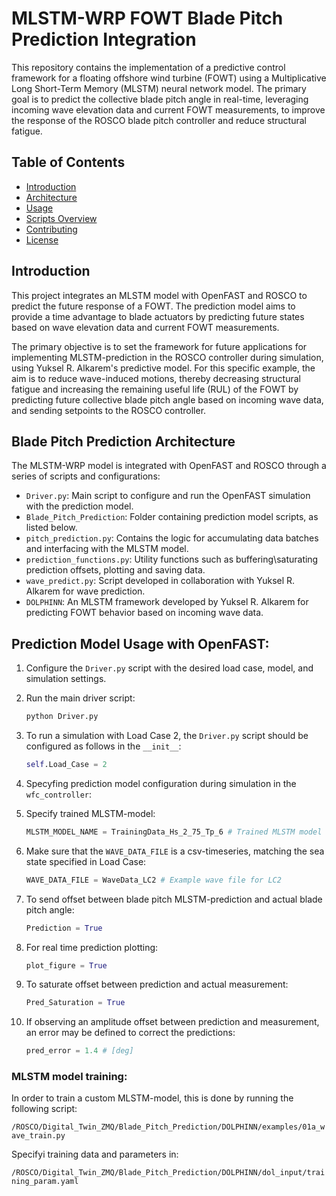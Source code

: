 # MLSTM-WRP FOWT Blade Pitch Prediction Integration

This repository contains the implementation of a predictive control framework for a floating offshore wind turbine (FOWT) using a Multiplicative Long Short-Term Memory (MLSTM) neural network model. The primary goal is to predict the collective blade pitch angle in real-time, leveraging incoming wave elevation data and current FOWT measurements, to improve the response of the ROSCO blade pitch controller and reduce structural fatigue.

## Table of Contents
- [Introduction](#introduction)
- [Architecture](#architecture)
- [Usage](#usage)
- [Scripts Overview](#scripts-overview)
- [Contributing](#contributing)
- [License](#license)

## Introduction

This project integrates an MLSTM model with OpenFAST and ROSCO to predict the future response of a FOWT. The prediction model aims to provide a time advantage to blade actuators by predicting future states based on wave elevation data and current FOWT measurements.

The primary objective is to set the framework for future applications for implementing MLSTM-prediction in the ROSCO controller during simulation, using Yuksel R. Alkarem's predictive model. For this specific example, the aim is to reduce wave-induced motions, thereby decreasing structural fatigue and increasing the remaining useful life (RUL) of the FOWT by predicting future collective blade pitch angle based on incoming wave data, and sending setpoints to the ROSCO controller. 

## Blade Pitch Prediction Architecture

The MLSTM-WRP model is integrated with OpenFAST and ROSCO through a series of scripts and configurations:

- `Driver.py`: Main script to configure and run the OpenFAST simulation with the prediction model.
- `Blade_Pitch_Prediction`: Folder containing prediction model scripts, as listed below.
- `pitch_prediction.py`: Contains the logic for accumulating data batches and interfacing with the MLSTM model.
- `prediction_functions.py`: Utility functions such as buffering\saturating prediction offsets, plotting and saving data. 
- `wave_predict.py`: Script developed in collaboration with Yuksel R. Alkarem for wave prediction.
- `DOLPHINN`: An MLSTM framework developed by Yuksel R. Alkarem for predicting FOWT behavior based on incoming wave data.
  
## Prediction Model Usage with OpenFAST:

1. Configure the `Driver.py` script with the desired load case, model, and simulation settings.
2. Run the main driver script:
    ```bash
    python Driver.py
    ```
3. To run a simulation with Load Case 2, the `Driver.py` script should be configured as follows in the `__init__`:
    ```python
    self.Load_Case = 2
     ```
4. Specyfing prediction model configuration during simulation in the `wfc_controller`:

5. Specify trained MLSTM-model:
    ```python
    MLSTM_MODEL_NAME = TrainingData_Hs_2_75_Tp_6 # Trained MLSTM model
     ```

6. Make sure that the `WAVE_DATA_FILE` is a csv-timeseries, matching the sea state specified in Load Case:
    ```python
    WAVE_DATA_FILE = WaveData_LC2 # Example wave file for LC2
     ```
7. To send offset between blade pitch MLSTM-prediction and actual blade pitch angle:
    ```python
    Prediction = True 
     ```
    
8.  For real time prediction plotting:
    ```python
    plot_figure = True
     ```

9. To saturate offset between prediction and actual measurement:
    ```python
    Pred_Saturation = True
     ```

10. If observing an amplitude offset between prediction and measurement, an error may be defined to correct the predictions:
    ```python
    pred_error = 1.4 # [deg]
     ```

### MLSTM model training:

In order to train a custom MLSTM-model, this is done by running the following script:

`/ROSCO/Digital_Twin_ZMQ/Blade_Pitch_Prediction/DOLPHINN/examples/01a_wave_train.py`

Specifyi training data and parameters in:

`/ROSCO/Digital_Twin_ZMQ/Blade_Pitch_Prediction/DOLPHINN/dol_input/training_param.yaml`

